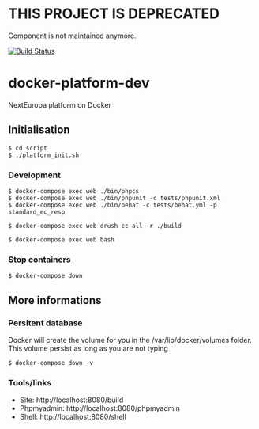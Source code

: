 # THIS PROJECT IS DEPRECATED
Component is not maintained anymore.

[![Build Status](https://travis-ci.org/voidtek/docker-platform-dev.svg?branch=master)](https://travis-ci.org/voidtek/docker-platform-dev)

# docker-platform-dev
NextEuropa platform on Docker

## Initialisation

```
$ cd script
$ ./platform_init.sh
```

### Development

```
$ docker-compose exec web ./bin/phpcs
$ docker-compose exec web ./bin/phpunit -c tests/phpunit.xml
$ docker-compose exec web ./bin/behat -c tests/behat.yml -p standard_ec_resp

$ docker-compose exec web drush cc all -r ./build

$ docker-compose exec web bash
```

### Stop containers

```
$ docker-compose down
```

## More informations

### Persitent database

Docker will create the volume for you in the /var/lib/docker/volumes folder. This volume persist as long as you are not typing 
```
$ docker-compose down -v
```

### Tools/links

- Site: http://localhost:8080/build
- Phpmyadmin: http://localhost:8080/phpmyadmin
- Shell: http://localhost:8080/shell
